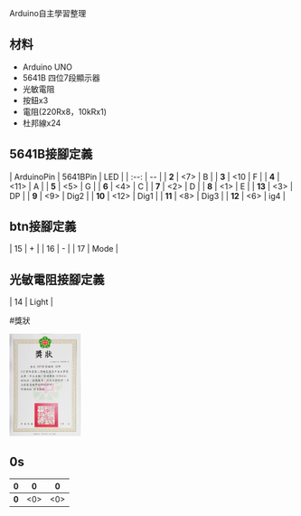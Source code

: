 Arduino自主學習整理

## 材料
- Arduino UNO
- 5641B 四位7段顯示器
- 光敏電阻
- 按鈕x3
- 電阻(220Rx8，10kRx1)
- 杜邦線x24
## 5641B接腳定義
| ArduinoPin | 5641BPin | LED |
| :--: | -- |
| **2** | <7> | B |
| **3** | <10 | F |
| **4** | <11> | A |
| **5** | <5> | G |
| **6** | <4> | C |
| **7** | <2> | D |
| **8** | <1> | E |
| **13** | <3> | DP |
| **9** | <9> |  Dig2 |
| **10** | <12> | Dig1 |
| **11** | <8> | Dig3 |
| **12** | <6> | ig4 |

## btn接腳定義
| 15 | + |
| 16 | - |
| 17 | Mode |

## 光敏電阻接腳定義
| 14 | Light |

#獎狀
<p align="left">
  <img src="207_s2_29自主學習獎狀.jpg" width="25%"/>
  <br>
</p>

## 0s
| 0 | 0 | 0 |
| :--: | -- | -- |
| **0** | <0> | <0> |
